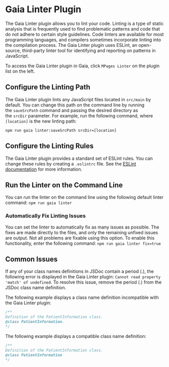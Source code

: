 # Gaia Linter Plugin

The Gaia Linter plugin allows you to lint your code. Linting is a type
of static analysis that is frequently used to find problematic patterns
and code that do not adhere to certain style guidelines. Code linters
are available for most programming languages, and compilers sometimes
incorporate linting into the compilation process. The Gaia Linter plugin
uses ESLint, an open-source, third-party linter tool for identifying and
reporting on patterns in JavaScript.

To access the Gaia Linter plugin in Gaia, click `MPages Linter` on the
plugin list on the left.

## Configure the Linting Path

The Gaia Linter plugin lints any JavaScript files located in
`src/main` by default. You can change this path on the command line by
running the `saveSrcPath` command and passing the desired directory as
the `srcDir` parameter. For example, run the following command, where
`[location]` is the new linting path:

`npm run gaia linter:saveSrcPath srcDir=[location]`

## Configure the Linting Rules

The Gaia Linter plugin provides a standard set of ESLint rules. You can
change these rules by creating a `.eslintrc` file.
See the [ESLint documentation](https://eslint.org/docs/user-guide/configuring#using-configuration-files) for more information.

## Run the Linter on the Command Line

You can run the linter on the command line using the following default
linter command: `npm run gaia linter`

### Automatically Fix Linting Issues

You can set the linter to automatically fix as many issues as possible.
The fixes are made directly to the files, and only the remaining unfixed
issues are output. Not all problems are fixable using this option. To
enable this functionality, enter the following command:
`npm run gaia linter fix=true`

## Common Issues

If any of your class names definitions in JSDoc contain a period (.),
the following error is displayed in the Gaia Linter plugin: `Cannot read property 'match' of undefined`. To resolve this issue, remove
the period (.) from the JSDoc class name definition.

The following example displays a class name definition incompatible with
the Gaia Linter plugin:

```javascript
/**
Definition of the PatientInformation class.
@class PatientInformation.
*/
```

The following example displays a compatible class name definition:

```javascript
/**
Definition of the PatientInformation class.
@class PatientInformation
*/
```
